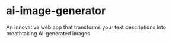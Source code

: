 # ai-image-generator
An innovative web app that transforms your text descriptions into breathtaking AI-generated images
